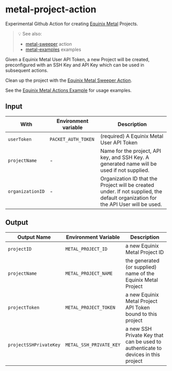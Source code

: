 # metal-project-action

Experimental Github Action for creating [Equinix Metal](https://metal.equinix.com) Projects.

> :bulb: See also:
> * [metal-sweeper](https://github.com/displague/metal-sweeper-action) action
> * [metal-examples](https://github.com/displague/metal-actions-example) examples

Given a Equinix Metal User API Token, a new Project will be created, preconfigured with an SSH Key and API Key which can be used in subsequent actions.

Clean up the project with the [Equinix Metal Sweeper Action](https://github.com/displague/metal-sweeper-action).

See the [Equinix Metal Actions Example](https://github.com/displague/metal-actions-example) for usage examples.

## Input

With | Environment variable | Description
--- | --- | ---
`userToken` | `PACKET_AUTH_TOKEN` | (required) A Equinix Metal User API Token
`projectName` | - | Name for the project, API key, and SSH Key. A generated name will be used if not supplied.
`organizationID` | - | Organization ID that the Project will be created under. If not supplied, the default organization for the API User will be used.

## Output

Output Name | Environment Variable | Description
--- | --- | ---
`projectID` | `METAL_PROJECT_ID` | a new Equinix Metal Project ID
`projectName` | `METAL_PROJECT_NAME` | the generated (or supplied) name of the Equinix Metal Project
`projectToken` | `METAL_PROJECT_TOKEN` | a new Equinix Metal Project API Token bound to this project
`projectSSHPrivateKey` | `METAL_SSH_PRIVATE_KEY`  | a new SSH Private Key that can be used to authenticate to devices in this project

